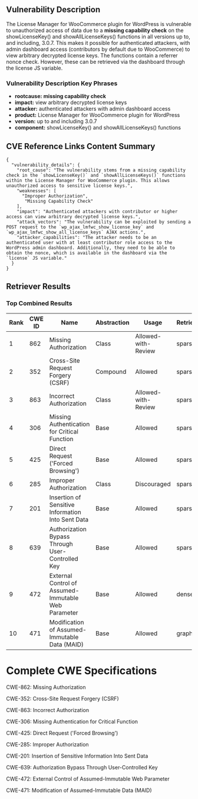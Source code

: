 ## Vulnerability Description
The License Manager for WooCommerce plugin for WordPress is vulnerable to unauthorized access of data due to a **missing capability check** on the showLicenseKey() and showAllLicenseKeys() functions in all versions up to, and including, 3.0.7. This makes it possible for authenticated attackers, with admin dashboard access (contributors by default due to WooCommerce) to view arbitrary decrypted license keys. The functions contain a referrer nonce check. However, these can be retrieved via the dashboard through the license JS variable.

### Vulnerability Description Key Phrases
- **rootcause:** **missing capability check**
- **impact:** view arbitrary decrypted license keys
- **attacker:** authenticated attackers with admin dashboard access
- **product:** License Manager for WooCommerce plugin for WordPress
- **version:** up to and including 3.0.7
- **component:** showLicenseKey() and showAllLicenseKeys() functions

## CVE Reference Links Content Summary
```
{
  "vulnerability_details": {
    "root_cause": "The vulnerability stems from a missing capability check in the `showLicenseKey()` and `showAllLicenseKeys()` functions within the License Manager for WooCommerce plugin. This allows unauthorized access to sensitive license keys.",
    "weaknesses": [
      "Improper Authorization",
       "Missing Capability Check"
    ],
    "impact": "Authenticated attackers with contributor or higher access can view arbitrary decrypted license keys.",
    "attack_vectors": "The vulnerability can be exploited by sending a POST request to the `wp_ajax_lmfwc_show_license_key` and `wp_ajax_lmfwc_show_all_license_keys` AJAX actions.",
    "attacker_capabilities": "The attacker needs to be an authenticated user with at least contributor role access to the WordPress admin dashboard. Additionally, they need to be able to obtain the nonce, which is available in the dashboard via the `license` JS variable."
  }
}
```

## Retriever Results

### Top Combined Results

| Rank | CWE ID | Name | Abstraction | Usage  | Retrievers | Individual Scores |
|------|--------|------|-------------|-------|------------|-------------------|
| 1 | 862 | Missing Authorization | Class | Allowed-with-Review | sparse | 0.539 |
| 2 | 352 | Cross-Site Request Forgery (CSRF) | Compound | Allowed | sparse | 0.530 |
| 3 | 863 | Incorrect Authorization | Class | Allowed-with-Review | sparse | 0.503 |
| 4 | 306 | Missing Authentication for Critical Function | Base | Allowed | sparse | 0.500 |
| 5 | 425 | Direct Request ('Forced Browsing') | Base | Allowed | sparse | 0.482 |
| 6 | 285 | Improper Authorization | Class | Discouraged | sparse | 0.477 |
| 7 | 201 | Insertion of Sensitive Information Into Sent Data | Base | Allowed | sparse | 0.468 |
| 8 | 639 | Authorization Bypass Through User-Controlled Key | Base | Allowed | sparse | 0.468 |
| 9 | 472 | External Control of Assumed-Immutable Web Parameter | Base | Allowed | dense | 0.443 |
| 10 | 471 | Modification of Assumed-Immutable Data (MAID) | Base | Allowed | graph | 0.003 |



# Complete CWE Specifications

CWE-862: Missing Authorization

CWE-352: Cross-Site Request Forgery (CSRF)

CWE-863: Incorrect Authorization

CWE-306: Missing Authentication for Critical Function

CWE-425: Direct Request ('Forced Browsing')

CWE-285: Improper Authorization

CWE-201: Insertion of Sensitive Information Into Sent Data

CWE-639: Authorization Bypass Through User-Controlled Key

CWE-472: External Control of Assumed-Immutable Web Parameter

CWE-471: Modification of Assumed-Immutable Data (MAID)